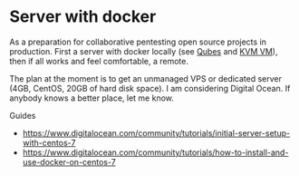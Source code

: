 # Server with docker

As a preparation for collaborative pentesting open source projects in production. First a server with docker locally (see [Qubes](../qubes/Server-with-docker.md) and [KVM VM](../kvm/Server-with-docker.md)), then if all works and feel comfortable, a remote.

The plan at the moment is to get an unmanaged VPS or dedicated server (4GB, CentOS, 20GB of hard disk space). I am considering Digital Ocean. If anybody knows a better place, let me know.

Guides

* https://www.digitalocean.com/community/tutorials/initial-server-setup-with-centos-7
* https://www.digitalocean.com/community/tutorials/how-to-install-and-use-docker-on-centos-7
